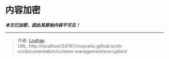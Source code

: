 # 内容加密

_**本文已加密，因此其原始内容不可见！**_

---

> 作者: [Lruihao](https://lruihao.cn)  
> URL: http://localhost:54747//noyceliu.github.io/zh-cn/documentation/content-management/encryption/  

